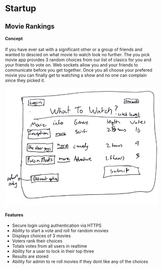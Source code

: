 # Startup
## Movie Rankings
#### Concept
If you have ever sat with a significant other or a group of friends and wanted to descied on what movie to watch look no further. The you pick movie app provides 3 random choices from our list of clasics for you and your friends to vote on. Web sockets allow you and your friends to communicate before you get together. Once you all choose your prefered movie you can finally get to watching a show and no one can complain since they picked it.

![Mock](260-startup.jpg)
#### Features
- Secure login using authentication via HTTPS 
- Ability to start a vote and roll for random movies
- Displays choices of 3 movies
- Voters rank their choices
- Totals votes from all users in realtime
- Ability for a user to lock in their top three
- Results are stored
- Ability for admin to re roll movies if they dont like any of the choices
